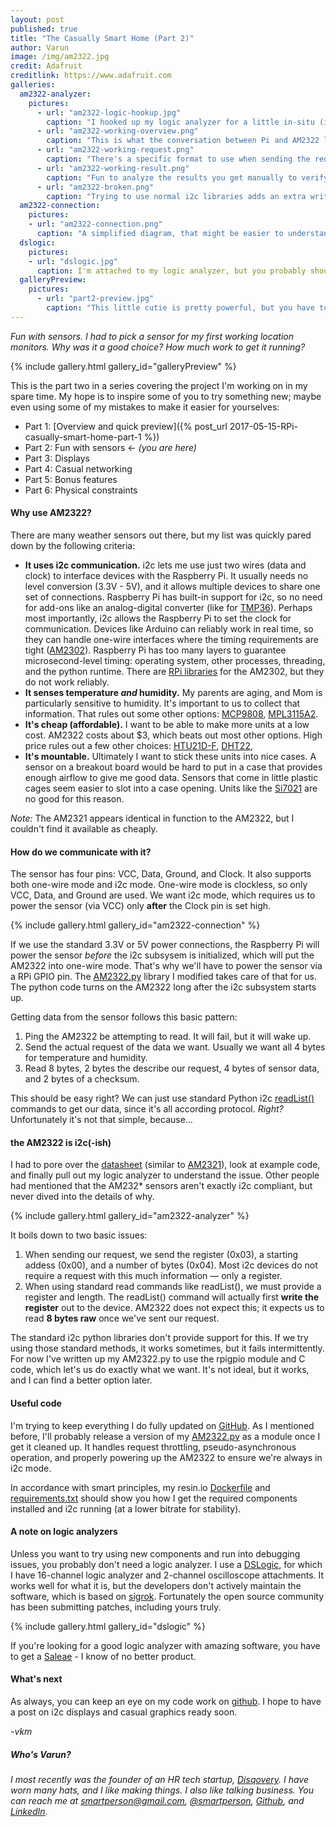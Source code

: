 ```yaml
---
layout: post
published: true
title: "The Casually Smart Home (Part 2)"
author: Varun
image: /img/am2322.jpg
credit: Adafruit
creditlink: https://www.adafruit.com
galleries:
  am2322-analyzer:
    pictures:
      - url: "am2322-logic-hookup.jpg"
        caption: "I hooked up my logic analyzer for a little in-situ (in-kitchen) data capture."
      - url: "am2322-working-overview.png"
        caption: "This is what the conversation between Pi and AM2322 looks like when everything is working."
      - url: "am2322-working-request.png"
        caption: "There's a specific format to use when sending the request "
      - url: "am2322-working-result.png"
        caption: "Fun to analyze the results you get manually to verify things make sense."
      - url: "am2322-broken.png"
        caption: "Trying to use normal i2c libraries adds an extra write operation that sometimes mucks things up."
  am2322-connection:
    pictures:
    - url: "am2322-connection.png"
      caption: "A simplified diagram, that might be easier to understand"
  dslogic:
    pictures:
    - url: "dslogic.jpg"
      caption: I'm attached to my logic analyzer, but you probably shouldn't get it.
  galleryPreview:
    pictures:
      - url: "part2-preview.jpg"
        caption: "This little cutie is pretty powerful, but you have to know how to talk to it."
---
```


_Fun with sensors. I had to pick a sensor for my first working location monitors. Why was it a good choice? How much work to get it running?_

{% include gallery.html gallery_id="galleryPreview" %}

This is the part two in a series covering the project I'm working on in my spare time. My hope is to inspire some of you to try something new; maybe even using some of my mistakes to make it easier for yourselves:

* Part 1: [Overview and quick preview]({% post_url 2017-05-15-RPi-casually-smart-home-part-1 %})
* Part 2: Fun with sensors ← _(you are here)_
* Part 3: Displays
* Part 4: Casual networking
* Part 5: Bonus features
* Part 6: Physical constraints

#### Why use AM2322?

There are many weather sensors out there, but my list was quickly pared down by the following criteria:

* **It uses i2c communication.** i2c lets me use just two wires (data and clock) to interface devices with the Raspberry Pi. It usually needs no level conversion (3.3V - 5V), and it allows multiple devices to share one set of connections. Raspberry Pi has built-in support for i2c, so no need for add-ons like an analog-digital converter (like for [TMP36](https://www.adafruit.com/product/165)). Perhaps most importantly, i2c allows the Raspberry Pi to set the clock for communication. Devices like Arduino can reliably work in real time, so they can handle one-wire interfaces where the timing requirements are tight ([AM2302](https://www.adafruit.com/product/393)). Raspberry Pi has too many layers to guarantee microsecond-level timing: operating system, other processes, threading, and the python runtime. There are [RPi libraries](https://github.com/adafruit/Adafruit_Python_DHT) for the AM2302, but they do not work reliably.
* **It senses temperature *and* humidity.** My parents are aging, and Mom is particularly sensitive to humidity. It's important to us to collect that information. That rules out some other options: [MCP9808](https://www.adafruit.com/product/1782),  [MPL3115A2](https://www.adafruit.com/product/1893).
* **It's cheap (affordable).** I want to be able to make more units at a low cost. AM2322 costs about $3, which beats out most other options. High price rules out a few other choices: [HTU21D-F](https://www.adafruit.com/product/1899), [DHT22](https://www.adafruit.com/product/385), 
* **It's mountable.** Ultimately I want to stick these units into nice cases. A sensor on a breakout board would be hard to put in a case that provides enough airflow to give me good data. Sensors that come in little plastic cages seem easier to slot into a case opening. Units like the [Si7021](https://www.adafruit.com/product/3251) are no good for this reason.

*Note:* The AM2321 appears identical in function to the AM2322, but I couldn't find it available as cheaply.

#### How do we communicate with it?

The sensor has four pins: VCC, Data, Ground, and Clock. It also supports both one-wire mode and i2c mode. One-wire mode is clockless, so only VCC, Data, and Ground are used. We want i2c mode, which requires us to power the sensor (via VCC) only **after** the Clock pin is set high.

{% include gallery.html gallery_id="am2322-connection" %}

If we use the standard 3.3V or 5V power connections, the Raspberry Pi will power the sensor _before_ the i2c subsysem is initialized, which will put the AM2322 into one-wire mode. That's why we'll have to power the sensor via a RPi GPIO pin. The [AM2322.py](https://github.com/smartperson/rpi-location-monitor/blob/master/src/AM2322.py) library I modified takes care of that for us. The python code turns on the AM2322 long after the i2c subsystem starts up.

Getting data from the sensor follows this basic pattern:

1. Ping the AM2322 be attempting to read. It will fail, but it will wake up.
2. Send the actual request of the data we want. Usually we want all 4 bytes for temperature and humidity.
3. Read 8 bytes, 2 bytes the describe our request, 4 bytes of sensor data, and 2 bytes of a checksum.

This should be easy right? We can just use standard Python i2c [readList()](https://github.com/adafruit/Adafruit_Python_GPIO/blob/master/Adafruit_GPIO/I2C.py#L131) commands to get our data, since it's all according protocol. *Right?* Unfortunately it's not that simple, because…

#### the AM2322 is i2c(-ish)

I had to pore over the [datasheet](http://www.electrodragon.com/w/File:AM2322_datasheet.pdf) (similar to [AM2321](http://akizukidenshi.com/download/ds/aosong/AM2321_e.pdf)), look at example code, and finally pull out my logic analyzer to understand the issue. Other people had mentioned that the AM232* sensors aren't exactly i2c compliant, but never dived into the details of why.

{% include gallery.html gallery_id="am2322-analyzer" %}

It boils down to two basic issues:

1. When sending our request, we send the register (0x03), a starting addess (0x00), and a number of bytes (0x04). Most i2c devices do not require a request with this much information &mdash; only a register.
2. When using standard read commands like readList(), we must provide a register and length. The readList() command will actually first **write the register** out to the device. AM2322 does not expect this; it expects us to read **8 bytes raw** once we've sent our request.

The standard i2c python libraries don't provide support for this. If we try using those standard methods, it works sometimes, but it fails intermittently. For now I've written up my AM2322.py to use the rpigpio module and C code, which let's us do exactly what we want. It's not ideal, but it works, and I can find a better option later.

#### Useful code

I'm trying to keep everything I do fully updated on [GitHub](https://github.com/smartperson/rpi-location-monitor). As I mentioned before, I'll probably release a version of my [AM2322.py](https://github.com/smartperson/rpi-location-monitor/blob/master/src/AM2322.py) as a module once I get it cleaned up. It handles request throttling, pseudo-asynchronous operation, and properly powering up the AM2322 to ensure we're always in i2c mode.

In accordance with smart principles, my resin.io [Dockerfile](https://github.com/smartperson/rpi-location-monitor/blob/master/Dockerfile) and [requirements.txt](https://github.com/smartperson/rpi-location-monitor/blob/master/requirements.txt) should show you how I get the required components installed and i2c running (at a lower bitrate for stability).

#### A note on logic analyzers

Unless you want to try using new components and run into debugging issues, you probably don't need a logic analyzer. I use a [DSLogic](http://www.dreamsourcelab.com/dslogic.html), for which I have 16-channel logic analyzer and 2-channel oscilloscope attachments. It works well for what it is, but the developers don't actively maintain the software, which is based on [sigrok](http://sigrok.org). Fortunately the open source community has been submitting patches, including yours truly.

{% include gallery.html gallery_id="dslogic" %}

If you're looking for a good logic analyzer with amazing software, you have to get a [Saleae](https://www.saleae.com) - I know of no better product.

#### What's next

As always, you can keep an eye on my code work on [github](https://github.com/smartperson/rpi-location-monitor). I hope to have a post on i2c displays and casual graphics ready soon.

*-vkm*

##### Who's Varun?

_I most recently was the founder of an HR tech startup, [Disqovery](http://disqovery.com). I have worn many hats, and I like making things. I also like talking business. You can reach me at [smartperson@gmail.com](mailto:smartperson@gmail.com), [@smartperson](https://twitter.com/smartperson), [Github](https://github.com/smartperson), and [LinkedIn](https://linkedin.com/in/varunkmehta)._